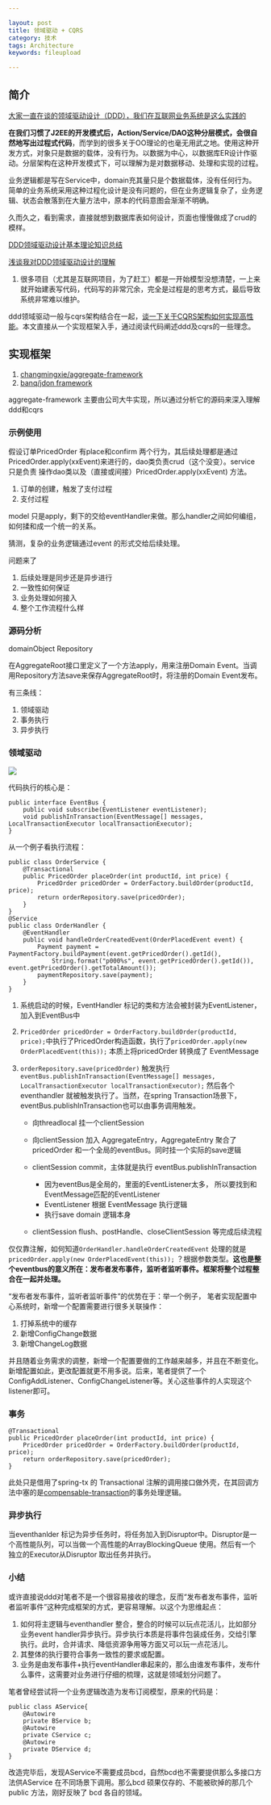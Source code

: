 ```yaml
---

layout: post
title: 领域驱动 + CQRS
category: 技术
tags: Architecture
keywords: fileupload

---
```


## 简介


[大家一直在谈的领域驱动设计（DDD），我们在互联网业务系统是这么实践的](https://mp.weixin.qq.com/s/jMWuMuIvI1cFThC-WQGbHQ?utm_medium=hao.caibaojian.com&utm_source=hao.caibaojian.com)

**在我们习惯了J2EE的开发模式后，Action/Service/DAO这种分层模式，会很自然地写出过程式代码**，而学到的很多关于OO理论的也毫无用武之地。使用这种开发方式，对象只是数据的载体，没有行为。以数据为中心，以数据库ER设计作驱动。分层架构在这种开发模式下，可以理解为是对数据移动、处理和实现的过程。

业务逻辑都是写在Service中，domain充其量只是个数据载体，没有任何行为。简单的业务系统采用这种过程化设计是没有问题的，但在业务逻辑复杂了，业务逻辑、状态会散落到在大量方法中，原本的代码意图会渐渐不明确。

久而久之，看到需求，直接就想到数据库表如何设计，页面也慢慢做成了crud的模样。

[DDD领域驱动设计基本理论知识总结](http://www.cnblogs.com/netfocus/archive/2011/10/10/2204949.html)

[浅谈我对DDD领域驱动设计的理解](https://www.cnblogs.com/netfocus/p/5548025.html)

1. 很多项目（尤其是互联网项目，为了赶工）都是一开始模型没想清楚，一上来就开始建表写代码，代码写的非常冗余，完全是过程是的思考方式，最后导致系统非常难以维护。

ddd领域驱动一般与cqrs架构结合在一起，[谈一下关于CQRS架构如何实现高性能](http://www.cnblogs.com/netfocus/p/4055346.html)。本文直接从一个实现框架入手，通过阅读代码阐述ddd及cqrs的一些理念。

## 实现框架

1. [changmingxie/aggregate-framework](https://github.com/changmingxie/aggregate-framework)
2. [banq/jdon framework](https://github.com/banq/jdonframework)

aggregate-framework 主要由公司大牛实现，所以通过分析它的源码来深入理解ddd和cqrs

### 示例使用

假设订单PricedOrder 有place和confirm 两个行为，其后续处理都是通过PricedOrder.apply(xxEvent)来进行的，dao类负责crud（这个没变）。service 只是负责 操作dao类以及（直接或间接）PricedOrder.apply(xxEvent) 方法。

1. 订单的创建，触发了支付过程
2. 支付过程


model 只是apply，剩下的交给eventHandler来做。那么handler之间如何编组，如何揉和成一个统一的关系。

猜测，复杂的业务逻辑通过event 的形式交给后续处理。

问题来了

1. 后续处理是同步还是异步进行
2. 一致性如何保证
3. 业务处理如何接入
4. 整个工作流程什么样

### 源码分析

domainObject
Repository

在AggregateRoot接口里定义了一个方法apply，用来注册Domain Event。当调用Repository方法save来保存AggregateRoot时，将注册的Domain Event发布。

有三条线：

1. 领域驱动
2. 事务执行
3. 异步执行

###  领域驱动

![](/public/upload/architecture/domain_object.png)

代码执行的核心是：

	public interface EventBus {
	    public void subscribe(EventListener eventListener);
	    void publishInTransaction(EventMessage[] messages, LocalTransactionExecutor localTransactionExecutor);
	}

从一个例子看执行流程：

	public class OrderService {
		@Transactional
    	public PricedOrder placeOrder(int productId, int price) {
        	PricedOrder pricedOrder = OrderFactory.buildOrder(productId, price);
        	return orderRepository.save(pricedOrder);
    	}
	}
	@Service
	public class OrderHandler {
		@EventHandler
    	public void handleOrderCreatedEvent(OrderPlacedEvent event) {
        	Payment payment = PaymentFactory.buildPayment(event.getPricedOrder().getId(),
                String.format("p000%s", event.getPricedOrder().getId()), event.getPricedOrder().getTotalAmount());
        	paymentRepository.save(payment);
    	}
	}
	
1. 系统启动的时候，EventHandler 标记的类和方法会被封装为EventListener，加入到EventBus中
2. `PricedOrder pricedOrder = OrderFactory.buildOrder(productId, price);`中执行了PricedOrder构造函数，执行了`pricedOrder.apply(new OrderPlacedEvent(this));` 本质上将pricedOrder 转换成了 EventMessage
3. `orderRepository.save(pricedOrder)` 触发执行`eventBus.publishInTransaction(EventMessage[] messages, LocalTransactionExecutor localTransactionExecutor);` 然后各个eventhandler 就被触发执行了。当然，在spring Transaction场景下，eventBus.publishInTransaction也可以由事务调用触发。

	* 向threadlocal 挂一个clientSession
	* 向clientSession 加入 AggregateEntry，AggregateEntry 聚合了pricedOrder 和一个全局的eventBus。同时挂一个实际的save逻辑
	* clientSession commit，主体就是执行 eventBus.publishInTransaction

		* 因为eventBus是全局的，里面的EventListener太多， 所以要找到和EventMessage匹配的EventListener
		* EventListener 根据 EventMessage 执行逻辑
		* 执行save domain 逻辑本身
		
	* clientSession flush、postHandle、closeClientSession 等完成后续流程

仅仅靠注解，如何知道`OrderHandler.handleOrderCreatedEvent` 处理的就是`pricedOrder.apply(new OrderPlacedEvent(this));` ？根据参数类型。**这也是整个eventbus的意义所在：发布者发布事件，监听者监听事件。框架将整个过程整合在一起并处理。**

“发布者发布事件，监听者监听事件”的优势在于：举一个例子， 笔者实现配置中心系统时，新增一个配置需要进行很多关联操作：

1. 打掉系统中的缓存
2. 新增ConfigChange数据
3. 新增ChangeLog数据

并且随着业务需求的调整，新增一个配置要做的工作越来越多，并且在不断变化。新增配置如此，更改配置就更不用多说。后来，笔者提供了一个ConfigAddListener、ConfigChangeListener等。关心这些事件的人实现这个listener即可。


### 事务

	@Transactional
	public PricedOrder placeOrder(int productId, int price) {
    	PricedOrder pricedOrder = OrderFactory.buildOrder(productId, price);
    	return orderRepository.save(pricedOrder);
	}
	
此处只是借用了spring-tx 的 Transactional 注解的调用接口做外壳，在其回调方法中塞的是[compensable-transaction](http://qiankunli.github.io/2018/01/07/compensable_transaction.html)的事务处理逻辑。

### 异步执行

当eventhanlder 标记为异步任务时，将任务加入到Disruptor中。Disruptor是一个高性能队列，可以当做一个高性能的ArrayBlockingQueue 使用。然后有一个独立的Executor从Disruptor 取出任务并执行。

### 小结

或许直接说ddd对笔者不是一个很容易接收的理念，反而“发布者发布事件，监听者监听事件”这种完成框架的方式，更容易理解。以这个为思维起点：

1. 如何将主逻辑与eventhandler 整合，整合的时候可以玩点花活儿，比如部分业务event handler异步执行。异步执行本质是将事件包装成任务，交给引擎执行。此时，合并请求、降低资源争用等方面又可以玩一点花活儿。
2. 其整体的执行要符合事务一致性的要求或配置。
3. 业务是由发布事件+执行eventHandler串起来的，那么由谁发布事件，发布什么事件，这需要对业务进行仔细的梳理，这就是领域划分问题了。

笔者曾经尝试将一个业务逻辑改造为发布订阅模型，原来的代码是：

	public class AService{
		@Autowire
		private BService b;
		@Autowire
		private CService c;
		@Autowire
		private DService d;
	}

改造完毕后，发现AService不需要成员bcd，自然bcd也不需要提供那么多接口方法供AService 在不同场景下调用。那么bcd 硕果仅存的、不能被砍掉的那几个public 方法，刚好反映了 bcd 各自的领域。
